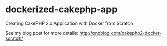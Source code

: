 # dockerized-cakephp-app
Creating CakePHP 2.x Application with Docker from Scratch

See my blog post for more details: http://onoblog.com/cakephp2-docker-scratch/
